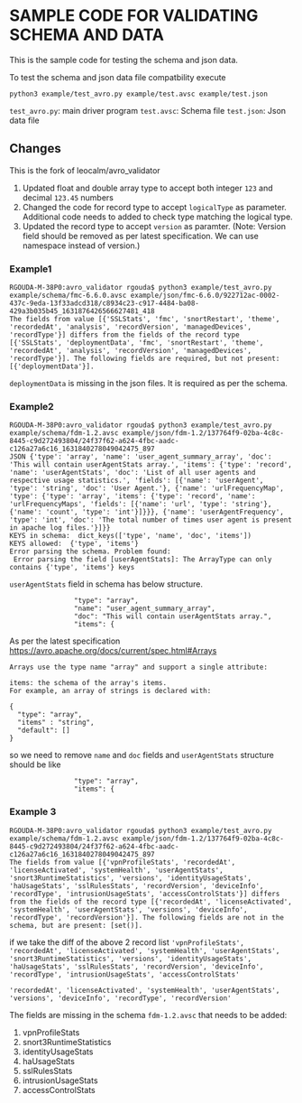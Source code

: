 
# SAMPLE CODE FOR VALIDATING SCHEMA AND DATA

This is the sample code for testing the schema and json data.

To test the schema and json data file compatbility execute

`python3 example/test_avro.py example/test.avsc example/test.json`

`test_avro.py`: main driver program
`test.avsc`: Schema file
`test.json`: Json data file

## Changes

This is the fork of leocalm/avro_validator

1. Updated float and double array type to accept both integer `123` and decimal `123.45` numbers
2. Changed the code for record type to accept `logicalType` as parameter. Additional code needs to added to check type matching the logical type.
3. Updated the record type to accept `version` as paramter. (Note: Version field should be removed as per latest specification. We can use namespace instead of version.)

### Example1

```
RGOUDA-M-38P0:avro_validator rgouda$ python3 example/test_avro.py example/schema/fmc-6.6.0.avsc example/json/fmc-6.6.0/922712ac-0002-437c-9eda-13f33adcd318/c8934c23-c917-4484-ba08-429a3b035b45_1631876426566627481_418 
The fields from value [{'SSLStats', 'fmc', 'snortRestart', 'theme', 'recordedAt', 'analysis', 'recordVersion', 'managedDevices', 'recordType'}] differs from the fields of the record type [{'SSLStats', 'deploymentData', 'fmc', 'snortRestart', 'theme', 'recordedAt', 'analysis', 'recordVersion', 'managedDevices', 'recordType'}]. The following fields are required, but not present: [{'deploymentData'}].
```

`deploymentData` is missing in the json files. It is required as per the schema.

### Example2

```
RGOUDA-M-38P0:avro_validator rgouda$ python3 example/test_avro.py example/schema/fdm-1.2.avsc example/json/fdm-1.2/137764f9-02ba-4c8c-8445-c9d272493804/24f37f62-a624-4fbc-aadc-c126a27a6c16_1631840278049042475_897 
JSON {'type': 'array', 'name': 'user_agent_summary_array', 'doc': 'This will contain userAgentStats array.', 'items': {'type': 'record', 'name': 'userAgentStats', 'doc': 'List of all user agents and respective usage statistics.', 'fields': [{'name': 'userAgent', 'type': 'string', 'doc': 'User Agent.'}, {'name': 'urlFrequencyMap', 'type': {'type': 'array', 'items': {'type': 'record', 'name': 'urlFrequencyMaps', 'fields': [{'name': 'url', 'type': 'string'}, {'name': 'count', 'type': 'int'}]}}}, {'name': 'userAgentFrequency', 'type': 'int', 'doc': 'The total number of times user agent is present in apache log files.'}]}}
KEYS in schema:  dict_keys(['type', 'name', 'doc', 'items'])
KEYS allowed:  {'type', 'items'}
Error parsing the schema. Problem found:
 Error parsing the field [userAgentStats]: The ArrayType can only contains {'type', 'items'} keys
 ```

`userAgentStats` field in schema has below structure.

```
                "type": "array",
                "name": "user_agent_summary_array",
                "doc": "This will contain userAgentStats array.",
                "items": {
```

As per the latest specification <https://avro.apache.org/docs/current/spec.html#Arrays>

```
Arrays use the type name "array" and support a single attribute:

items: the schema of the array's items.
For example, an array of strings is declared with:

{
  "type": "array",
  "items" : "string",
  "default": []
}
```

so we need to remove `name` and `doc` fields and `userAgentStats` structure should be like

```
                "type": "array",
                "items": {
```

### Example 3

```
RGOUDA-M-38P0:avro_validator rgouda$ python3 example/test_avro.py example/schema/fdm-1.2.avsc example/json/fdm-1.2/137764f9-02ba-4c8c-8445-c9d272493804/24f37f62-a624-4fbc-aadc-c126a27a6c16_1631840278049042475_897 
The fields from value [{'vpnProfileStats', 'recordedAt', 'licenseActivated', 'systemHealth', 'userAgentStats', 'snort3RuntimeStatistics', 'versions', 'identityUsageStats', 'haUsageStats', 'sslRulesStats', 'recordVersion', 'deviceInfo', 'recordType', 'intrusionUsageStats', 'accessControlStats'}] differs from the fields of the record type [{'recordedAt', 'licenseActivated', 'systemHealth', 'userAgentStats', 'versions', 'deviceInfo', 'recordType', 'recordVersion'}]. The following fields are not in the schema, but are present: [set()].
```

if we take the diff of the above 2 record list
`'vpnProfileStats', 'recordedAt', 'licenseActivated', 'systemHealth', 'userAgentStats', 'snort3RuntimeStatistics', 'versions', 'identityUsageStats', 'haUsageStats', 'sslRulesStats', 'recordVersion', 'deviceInfo', 'recordType', 'intrusionUsageStats', 'accessControlStats'`

`'recordedAt', 'licenseActivated', 'systemHealth', 'userAgentStats', 'versions', 'deviceInfo', 'recordType', 'recordVersion'`

The fields are missing in the schema `fdm-1.2.avsc` that needs to be added:

1. vpnProfileStats
2. snort3RuntimeStatistics
3. identityUsageStats
4. haUsageStats
5. sslRulesStats
6. intrusionUsageStats
7. accessControlStats
